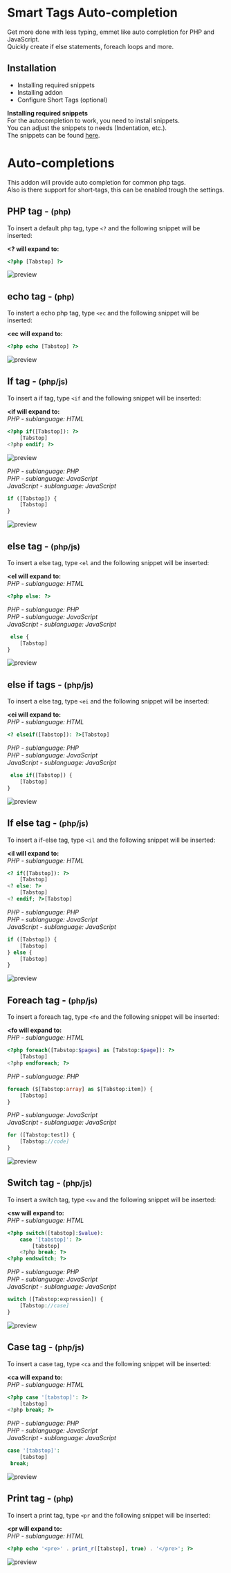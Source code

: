 # Smart Tags Auto-completion
Get more done with less typing, emmet like auto completion for PHP and JavaScript.  
Quickly create if else statements, foreach loops and more.

## Installation
 * Installing required snippets
 * Installing addon
 * Configure Short Tags (optional)

**Installing required snippets**  
For the autocompletion to work, you need to install snippets.   
You can adjust the snippets to needs (Indentation, etc.).    
The snippets can be found [here](https://github.com/babobski/PHP-Tags-Snippets).

# Auto-completions
This addon will provide auto completion for common php tags.  
Also is there support for short-tags, this can be enabled trough the settings.

## PHP tag - <small>(php)</small>
To insert a default php tag, type `<?` and the following snippet will be inserted:

**<? will expand to:**
```php
<?php [Tabstop] ?>
```
![preview](php-tag.gif)

## echo tag - <small>(php)</small>
To instert a echo php tag, type `<ec` and the following snippet will be inserted:

**<ec will expand to:**
```php
<?php echo [Tabstop] ?>
```
![preview](echo-tag.gif)

## If tag - <small>(php/js)</small>
To insert a if tag, type `<if` and the following snippet will be inserted:

**<if will expand to:**  
*PHP - sublanguage: HTML*
```php
<?php if([Tabstop]): ?>
	[Tabstop]
<?php endif; ?>
```

![preview](if-tag.gif)

*PHP - sublanguage: PHP*  
*PHP - sublanguage: JavaScript*  
*JavaScript - sublanguage: JavaScript*
```php
if ([Tabstop]) {
	[Tabstop]
}
```

![preview](if-tag-php-js.gif)

## else tag - <small>(php/js)</small>
To insert a else tag, type `<el` and the following snippet will be inserted:

**<el will expand to:**  
*PHP - sublanguage: HTML*
```php 
<?php else: ?>
```
*PHP - sublanguage: PHP*  
*PHP - sublanguage: JavaScript*  
*JavaScript - sublanguage: JavaScript*
```php
 else {
	[Tabstop]
}

```
![preview](esle-tag.gif)

## else if tags - <small>(php/js)</small>
To insert a else tag, type `<ei` and the following snippet will be inserted:

**<ei will expand to:**  
*PHP - sublanguage: HTML*
```php
<? elseif([Tabstop]): ?>[Tabstop]

```
*PHP - sublanguage: PHP*  
*PHP - sublanguage: JavaScript*  
*JavaScript - sublanguage: JavaScript*
```php
 else if([Tabstop]) {
	[Tabstop]
}
```
![preview](else-if-tag.gif)

## If else tag - <small>(php/js)</small>
To insert a if-else tag, type `<il` and the following snippet will be inserted:

**<il will expand to:**  
*PHP - sublanguage: HTML*
```php
<? if([Tabstop]): ?>
	[Tabstop]
<? else: ?>
	[Tabstop]
<? endif; ?>[Tabstop]
```
*PHP - sublanguage: PHP*  
*PHP - sublanguage: JavaScript*  
*JavaScript - sublanguage: JavaScript*  
```php
if ([Tabstop]) {
	[Tabstop]
} else {
	[Tabstop]	
}
```

![preview](if-else-tag.gif)

## Foreach tag - <small>(php/js)</small>
To insert a foreach tag, type `<fo` and the following snippet will be inserted:

**<fo will expand to:**  
*PHP - sublanguage: HTML*
```php
<?php foreach([Tabstop:$pages] as [Tabstop:$page]): ?>
	[Tabstop]
<?php endforeach; ?>
```
*PHP - sublanguage: PHP*
```php
foreach ($[Tabstop:array] as $[Tabstop:item]) {
	[Tabstop]
}
```
*PHP - sublanguage: JavaScript*  
*JavaScript - sublanguage: JavaScript*
```php
for ([Tabstop:test]) {
	[Tabstop://code]
}
```

![preview](foreach-tag.gif)

## Switch tag - <small>(php/js)</small>
To insert a switch tag, type `<sw` and the following snippet will be inserted:

**<sw will expand to:**  
*PHP - sublanguage: HTML*
```php
<?php switch([tabstop]:$value):
	case '[tabstop]': ?>
		[tabstop]
	<?php break; ?>
<?php endswitch; ?>
```
*PHP - sublanguage: PHP*  
*PHP - sublanguage: JavaScript*  
*JavaScript - sublanguage: JavaScript*
```php
switch ([Tabstop:expression]) {
	[Tabstop://case]
}
```

![preview](switch-tag.gif)

## Case tag - <small>(php/js)</small>
To insert a case tag, type `<ca` and the following snippet will be inserted:

**<ca will expand to:**  
*PHP - sublanguage: HTML*
```php
<?php case '[tabstop]': ?>
	[tabstop]
<?php break; ?>
```

*PHP - sublanguage: PHP*  
*PHP - sublanguage: JavaScript*  
*JavaScript - sublanguage: JavaScript*
```php
case '[tabstop]':
	[tabstop]
 break;
```
![preview](case-tag.gif)

## Print tag - <small>(php)</small>
To insert a print tag, type `<pr` and the following snippet will be inserted:

**<pr will expand to:**  
*PHP - sublanguage: HTML*
```php
<?php echo '<pre>' . print_r([tabstop], true) . '</pre>'; ?>
```
![preview](print-tag.gif)
